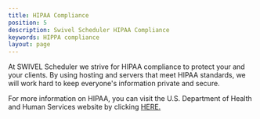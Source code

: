 ```yaml
---
title: HIPAA Compliance
position: 5
description: Swivel Scheduler HIPAA Compliance
keywords: HIPPA compliance
layout: page
---
```


At SWIVEL Scheduler we strive for HIPAA compliance to protect your and your clients.  By using hosting and servers that meet HIPAA standards, we will work hard to keep everyone's information private and secure.  

For more information on HIPAA, you can visit the U.S. Department of Health and Human Services website by clicking [HERE.](https://www.hhs.gov/hipaa/index.html)